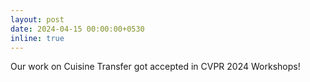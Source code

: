 ```yaml
---
layout: post
date: 2024-04-15 00:00:00+0530
inline: true
---
```


Our work on Cuisine Transfer got accepted in CVPR 2024 Workshops!